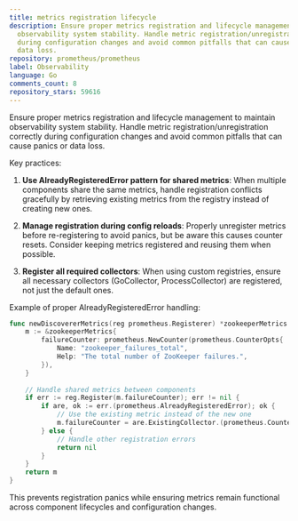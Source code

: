 ```yaml
---
title: metrics registration lifecycle
description: Ensure proper metrics registration and lifecycle management to maintain
  observability system stability. Handle metric registration/unregistration correctly
  during configuration changes and avoid common pitfalls that can cause panics or
  data loss.
repository: prometheus/prometheus
label: Observability
language: Go
comments_count: 8
repository_stars: 59616
---
```


Ensure proper metrics registration and lifecycle management to maintain observability system stability. Handle metric registration/unregistration correctly during configuration changes and avoid common pitfalls that can cause panics or data loss.

Key practices:
1. **Use AlreadyRegisteredError pattern for shared metrics**: When multiple components share the same metrics, handle registration conflicts gracefully by retrieving existing metrics from the registry instead of creating new ones.

2. **Manage registration during config reloads**: Properly unregister metrics before re-registering to avoid panics, but be aware this causes counter resets. Consider keeping metrics registered and reusing them when possible.

3. **Register all required collectors**: When using custom registries, ensure all necessary collectors (GoCollector, ProcessCollector) are registered, not just the default ones.

Example of proper AlreadyRegisteredError handling:
```go
func newDiscovererMetrics(reg prometheus.Registerer) *zookeeperMetrics {
    m := &zookeeperMetrics{
        failureCounter: prometheus.NewCounter(prometheus.CounterOpts{
            Name: "zookeeper_failures_total",
            Help: "The total number of ZooKeeper failures.",
        }),
    }
    
    // Handle shared metrics between components
    if err := reg.Register(m.failureCounter); err != nil {
        if are, ok := err.(prometheus.AlreadyRegisteredError); ok {
            // Use the existing metric instead of the new one
            m.failureCounter = are.ExistingCollector.(prometheus.Counter)
        } else {
            // Handle other registration errors
            return nil
        }
    }
    return m
}
```

This prevents registration panics while ensuring metrics remain functional across component lifecycles and configuration changes.